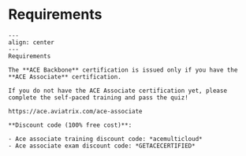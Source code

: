 # Requirements

```{figure} images/backbone-quiz.png
---
align: center
---
Requirements
```

```{caution}
The **ACE Backbone** certification is issued only if you have the **ACE Associate** certification.

If you do not have the ACE Associate certification yet, please complete the self-paced training and pass the quiz!

https://ace.aviatrix.com/ace-associate

**Discount code (100% free cost)**:

- Ace associate training discount code: *acemulticloud*
- Ace associate exam discount code: *GETACECERTIFIED*
```




